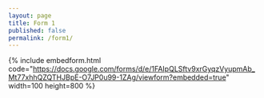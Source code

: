```yaml
---
layout: page
title: Form 1
published: false
permalink: /form1/
---
```

<!---
To get this link, upload to dropbox and then open the file on the dropbox website. Click sharing and then generate the link. Use that link below. Make sure that the link is of the form: https://www.dropbox.com/s/ALPHANUMERICSTRING/fname.pdf
-->

{% include embedform.html code="https://docs.google.com/forms/d/e/1FAIpQLSftv9xrGyqzVyupmAb_Mt77xhhQZQTHJBpE-O7JP0u99-1ZAg/viewform?embedded=true" width=100 height=800 %}
